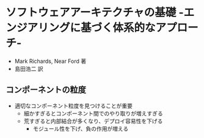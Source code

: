 # ソフトウェアアーキテクチャの基礎 -エンジアリングに基づく体系的なアプローチ-
- Mark Richards, Near Ford 著
- 島田浩二 訳

## コンポーネントの粒度
- 適切なコンポーネント粒度を見つけることが重要
  - 細かすぎるとコンポーネント間でのやり取りが増えすぎる
  - 荒すぎると内部結合が多くなり、デプロイ容易性を下げる
    - モジュール性を下げ、負の作用が増える